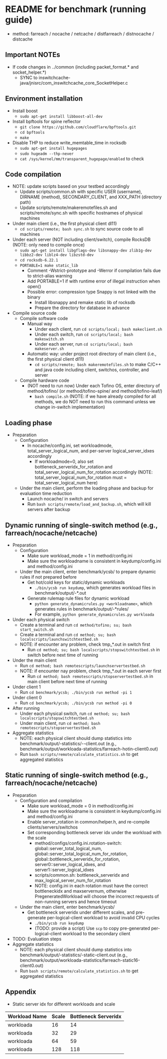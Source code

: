 # README for benchmark (running guide)

- method: farreach / nocache / netcache / distfarreach / distnocache / distcache

## Important NOTEs

- If code changes in ../common (including packet_format.\* and socket_helper.\*)
	+ SYNC to inswitchcache-java/jnisrc/com_inswitchcache_core_SocketHelper.c

## Environment installation

- Install boost
	+ `sudo apt-get install libboost-all-dev`
- Install bpftools for spine reflector
	+ `git clone https://github.com/cloudflare/bpftools.git`
	+ `cd bpftools`
	+ `make`
- Disable THP to reduce write_memtable_time in rocksdb
	+ `sudo apt-get install hugepages`
	+ `sudo hugeadm --thp-never`
	+ `cat /sys/kernel/mm/transparent_hugepage/enabled` to check

## Code compilation

- NOTE: update scripts based on your testbed accordingly
	+ Update scripts/common.sh with specific USER (username), DIRNAME (method), SECONDARY_CLIENT, and XXX_PATH (directory path)
	+ Update scripts/remote/makeremotefiles.sh and scripts/remote/sync.sh with specific hostnames of physical machines
- Under main client (i.e., the first physical client dl11)
	+ `cd scripts/remote; bash sync.sh` to sync source code to all machines
- Under each server (NOT including client/switch), compile RocksDB (NOTE: only need to compile once)
	+ `sudo apt-get install libgflags-dev libsnappy-dev zlib1g-dev libbz2-dev liblz4-dev libzstd-dev`
	+ `cd rocksdb-6.22.1`
	+ `PORTABLE=1 make static_lib`
		* Comment -Wstrict-prototype and -Werror if compilation fails due to strict-alias warning
		* Add PORTABLE=1 if with runtime error of illegal instruction when open()
		* Possible error: compression type Snappy is not linked with the binary
			- Install libsnappy and remake static lib of rocksdb
			- Prepare the directory for database in advance
- Compile source code
	+ Compile software code
		* Manual way
			- Under each client, run `cd scripts/local; bash makeclient.sh`
			- Under each switch, run `cd scripts/local; bash makeswitch.sh`
			- Under each server, run `cd scripts/local; bash makeserver.sh`
		* Automatic way: under project root directory of main client (i.e., the first physical client dl11)
			- `cd scripts/remote; bash makeremotefiles.sh` to make C/C++ and java code including client, switchos, controller, and server
	+ Compile hardware code
		* (NOT need to run now) Under each Tofino OS, enter directory of method/tofino/ (or method/tofino-spine/ and method/tofino-leaf/)
			- `bash compile.sh` (NOTE: if we have already compiled for all methods, we do NOT need to run this command unless we change in-switch implementation)

## Loading phase

- Preparation
	+ Configuration
		* In nocache/config.ini, set workloadmode, total_server_logical_num, and per-server logical_server_idxes accordingly
			- If workloadmode=0, also set bottleneck_serveridx_for_rotation and total_server_logical_num_for_rotation accordingly (NOTE: total_server_logical_num_for_rotation must = total_server_logical_num here)
	+ Under the main client, perform the loading phase and backup for evaluation time reduction
		* Launch nocache/ in switch and servers
		* Run `bash scripts/remote/load_and_backup.sh`, which will kill servers after backup

## Dynamic running of single-switch method (e.g., farreach/nocache/netcache)

- Preparation
	+ Configuration
		* Make sure workload_mode = 1 in method/config.ini
		* Make sure the workloadname is consistent in keydump/config.ini and method/config.ini
	+ Under the main client, enter benchmark/ycsb/ to prepare dynamic rules if not prepared before
		* Get hot/cold keys for static/dynamic workloads
			- `./bin/ycsb run keydump`, which generates workload files in benchmark/output/<workloadname>-\*.out
		* Generate rulemap rule files for dynamic workload
			- `python generate_dynamicrules.py <workloadname>`, which generates rules in benchmark/output/<workloadname>-\*rules/
			- For example, `python generate_dynamicrules.py workloada`
- Under each physical switch
	+ Create a terminal and run `cd method/tofino; su; bash start_switch.sh`
	+ Create a terminal and run `cd method; su; bash localscripts/launchswitchtestbed.sh`
	+ NOTE: if encounter any problem, check tmp_\*.out in switch first
		* Run `cd method; su; bash localscripts/stopswitchtestbed.sh` in switch before next time of running
- Under the main client
	+ Run `cd method; bash remotescripts/launchservertestbed.sh`
	+ NOTE: if encounter nay problem, check tmp_\*.out in each server first
		* Run `cd method; bash remotescripts/stopservertestbed.sh` in main client before next time of running
- Under client 1
	+ Run `cd benchmark/ycsb; ./bin/ycsb run method -pi 1`
- Under client 0
	+ Run `cd benchmark/ycsb; ./bin/ycsb run method -pi 0`
- After running
	+ Under each physical switch, run `cd method; su; bash localscripts/stopswitchtestbed.sh`
	+ Under main client, run `cd method; bash remotescripts/stopservertestbed.sh`
- Aggregate statistics
	+ NOTE: each physical client should dump statistics into benchmark/output/<workloadname>-statistics/<method>-<dynamicpattern>-client<physicalidx>.out (e.g., benchmark/output/workloada-statistics/farreach-hotin-client0.out)
	+ Run `bash scripts/remote/calculate_statistics.sh` to get aggregated statistics

## Static running of single-switch method (e.g., farreach/nocache/netcache)

- Preparation
	+ Configuration and compilation
		* Make sure workload_mode = 0 in method/config.ini
		* Make sure the workloadname is consistent in keydump/config.ini and method/config.ini
		* Enable server_rotation in common/helper.h, and re-compile clients/servers/switchos
		* Set corresponding bottleneck server idx under the workload with the scale
			- method/configs/config.ini.rotation-switch: global::server_total_logical_num, global::server_total_logical_num_for_rotation, global::bottleneck_serveridx_for_rotation, server0::server_logical_idxes, and server1::server_logical_idxes
			- scripts/common.sh: bottleneck_serveridx and max_logical_server_num_for_rotation
			- NOTE: config.ini in each rotation must have the correct bottleneckidx and maxservernum, otherwise PregeneratedWorkload will choose the incorrect requests of non-running servers and hence timeout
	+ Under the main client, enter benchmark/ycsb/
		* Get bottleneck serveridx under different scales, and pre-generate per-logical-client workload to avoid invalid CPU cycles
			- `./bin/ycsb run keydump`
			- (TODO: provide a script) Use `scp` to copy pre-generated per-logical-client workload to the secondary client
- TODO: Evaluation steps
- Aggregate statistics
	+ NOTE: each physical client should dump statistics into benchmark/output/<workloadname>-statistics/<method>-static<staticscale>-client<physicalidx>.out (e.g., benchmark/output/workloada-statistics/farreach-static16-client0.out)
	+ Run `bash scripts/remote/calculate_statistics.sh` to get aggregated statistics

## Appendix

- Static server idx for different workloads and scale

| Workload Name | Scale | Bottleneck Serveridx |
| --- | --- | --- |
| workloada | 16 | 14 |
| workloada | 32 | 29 |
| workloada | 64 | 59 |
| workloada | 128 | 118 |
